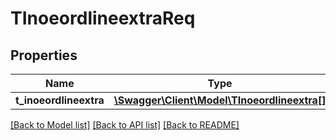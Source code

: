 # TInoeordlineextraReq

## Properties
Name | Type | Description | Notes
------------ | ------------- | ------------- | -------------
**t_inoeordlineextra** | [**\Swagger\Client\Model\TInoeordlineextra[]**](TInoeordlineextra.md) |  | [optional] 

[[Back to Model list]](../README.md#documentation-for-models) [[Back to API list]](../README.md#documentation-for-api-endpoints) [[Back to README]](../README.md)



